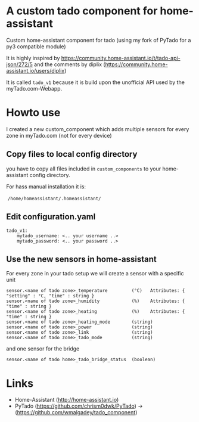 # A custom tado component for home-assistant
Custom home-assistant component for tado (using my fork of PyTado for a py3 compatible module)

It is highly inspired by https://community.home-assistant.io/t/tado-api-json/272/5 and the comments by diplix (https://community.home-assistant.io/users/diplix)

It is called `tado_v1` because it is build upon the unofficial API used by the myTado.com-Webapp.


# Howto use
I created a new custom_component which adds multiple sensors for every zone in myTado.com (not for every device)

## Copy files to local config directory
you have to copy all files included in `custom_components` to your home-assistant config directory.

For hass manual installation it is:

  `/home/homeassistant/.homeassistant/`
  
## Edit configuration.yaml
```
tado_v1:
    mytado_username: <.. your username ..>
    mytado_password: <.. your password ..>
```

## Use the new sensors in home-assistant
For every zone in your tado setup we will create a sensor with a specific unit
```
sensor.<name of tado zone>_temperature         (°C)   Attributes: { "setting" : °C, "time" : string }
sensor.<name of tado zone>_humidity            (%)    Attributes: { "time" : string }
sensor.<name of tado zone>_heating             (%)    Attributes: { "time" : string }
sensor.<name of tado zone>_heating_mode        (string)
sensor.<name of tado zone>_power               (string)
sensor.<name of tado zone>_link                (string)
sensor.<name of tado zone>_tado_mode           (string)
```
and one sensor for the bridge
```
sensor.<name of tado home>_tado_bridge_status  (boolean)
```

# Links
* Home-Assistant (http://home-assistant.io)
* PyTado (https://github.com/chrism0dwk/PyTado) -> (https://github.com/wmalgadey/tado_component)
